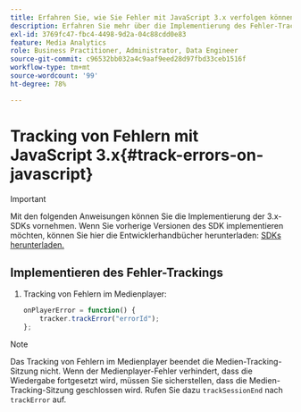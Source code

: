 ```yaml
---
title: Erfahren Sie, wie Sie Fehler mit JavaScript 3.x verfolgen können.
description: Erfahren Sie mehr über die Implementierung des Fehler-Trackings mit dem Media SDK in Browser-Apps (JS).
exl-id: 3769fc47-fbc4-4498-9d2a-04c88cdd0e83
feature: Media Analytics
role: Business Practitioner, Administrator, Data Engineer
source-git-commit: c96532bb032a4c9aaf9eed28d97fbd33ceb1516f
workflow-type: tm+mt
source-wordcount: '99'
ht-degree: 78%

---
```


# Tracking von Fehlern mit JavaScript 3.x{#track-errors-on-javascript}

>[!IMPORTANT]
>
>Mit den folgenden Anweisungen können Sie die Implementierung der 3.x-SDKs vornehmen. Wenn Sie vorherige Versionen des SDK implementieren möchten, können Sie hier die Entwicklerhandbücher herunterladen: [SDKs herunterladen.](/help/sdk-implement/download-sdks.md)

## Implementieren des Fehler-Trackings

1. Tracking von Fehlern im Medienplayer:

   ```js
   onPlayerError = function() {
       tracker.trackError("errorId");
   };
   ```

>[!NOTE]
>
>Das Tracking von Fehlern im Medienplayer beendet die Medien-Tracking-Sitzung nicht. Wenn der Medienplayer-Fehler verhindert, dass die Wiedergabe fortgesetzt wird, müssen Sie sicherstellen, dass die Medien-Tracking-Sitzung geschlossen wird. Rufen Sie dazu `trackSessionEnd` nach `trackError` auf.
